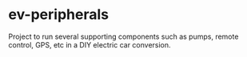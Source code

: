 # ev-peripherals
Project to run several supporting components such as pumps, remote control, GPS, etc in a DIY electric car conversion.
